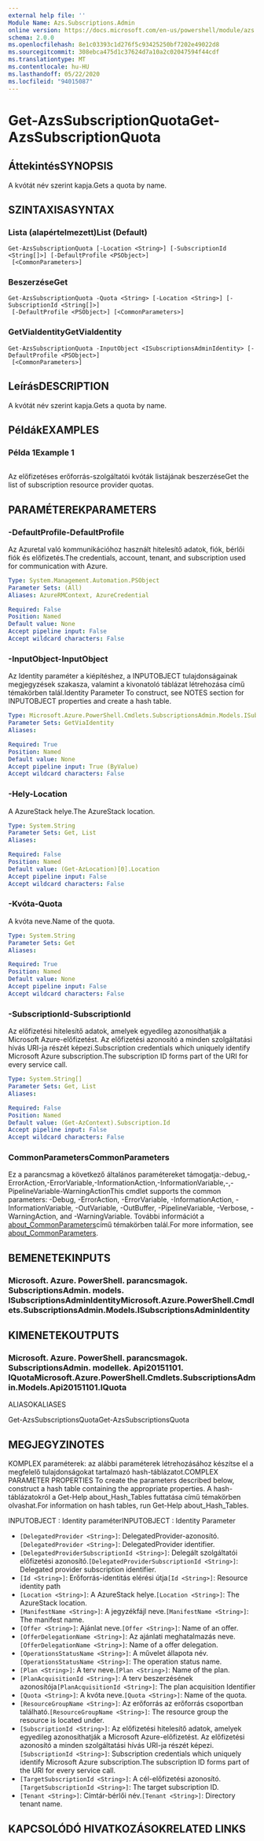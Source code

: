 ```yaml
---
external help file: ''
Module Name: Azs.Subscriptions.Admin
online version: https://docs.microsoft.com/en-us/powershell/module/azs.subscriptions.admin/get-azssubscriptionquota
schema: 2.0.0
ms.openlocfilehash: 8e1c03393c1d276f5c93425250bf7202e49022d8
ms.sourcegitcommit: 308ebca475d1c37624d7a10a2c02047594f44cdf
ms.translationtype: MT
ms.contentlocale: hu-HU
ms.lasthandoff: 05/22/2020
ms.locfileid: "94015087"
---
```

# <span data-ttu-id="b4e4f-101">Get-AzsSubscriptionQuota</span><span class="sxs-lookup"><span data-stu-id="b4e4f-101">Get-AzsSubscriptionQuota</span></span>

## <span data-ttu-id="b4e4f-102">Áttekintés</span><span class="sxs-lookup"><span data-stu-id="b4e4f-102">SYNOPSIS</span></span>
<span data-ttu-id="b4e4f-103">A kvótát név szerint kapja.</span><span class="sxs-lookup"><span data-stu-id="b4e4f-103">Gets a quota by name.</span></span>

## <span data-ttu-id="b4e4f-104">SZINTAXISA</span><span class="sxs-lookup"><span data-stu-id="b4e4f-104">SYNTAX</span></span>

### <span data-ttu-id="b4e4f-105">Lista (alapértelmezett)</span><span class="sxs-lookup"><span data-stu-id="b4e4f-105">List (Default)</span></span>
```
Get-AzsSubscriptionQuota [-Location <String>] [-SubscriptionId <String[]>] [-DefaultProfile <PSObject>]
 [<CommonParameters>]
```

### <span data-ttu-id="b4e4f-106">Beszerzése</span><span class="sxs-lookup"><span data-stu-id="b4e4f-106">Get</span></span>
```
Get-AzsSubscriptionQuota -Quota <String> [-Location <String>] [-SubscriptionId <String[]>]
 [-DefaultProfile <PSObject>] [<CommonParameters>]
```

### <span data-ttu-id="b4e4f-107">GetViaIdentity</span><span class="sxs-lookup"><span data-stu-id="b4e4f-107">GetViaIdentity</span></span>
```
Get-AzsSubscriptionQuota -InputObject <ISubscriptionsAdminIdentity> [-DefaultProfile <PSObject>]
 [<CommonParameters>]
```

## <span data-ttu-id="b4e4f-108">Leírás</span><span class="sxs-lookup"><span data-stu-id="b4e4f-108">DESCRIPTION</span></span>
<span data-ttu-id="b4e4f-109">A kvótát név szerint kapja.</span><span class="sxs-lookup"><span data-stu-id="b4e4f-109">Gets a quota by name.</span></span>

## <span data-ttu-id="b4e4f-110">Példák</span><span class="sxs-lookup"><span data-stu-id="b4e4f-110">EXAMPLES</span></span>

### <span data-ttu-id="b4e4f-111">Példa 1</span><span class="sxs-lookup"><span data-stu-id="b4e4f-111">Example 1</span></span>
```powershell

```

<span data-ttu-id="b4e4f-112">Az előfizetéses erőforrás-szolgáltatói kvóták listájának beszerzése</span><span class="sxs-lookup"><span data-stu-id="b4e4f-112">Get the list of subscription resource provider quotas.</span></span>

## <span data-ttu-id="b4e4f-113">PARAMÉTEREK</span><span class="sxs-lookup"><span data-stu-id="b4e4f-113">PARAMETERS</span></span>

### <span data-ttu-id="b4e4f-114">-DefaultProfile</span><span class="sxs-lookup"><span data-stu-id="b4e4f-114">-DefaultProfile</span></span>
<span data-ttu-id="b4e4f-115">Az Azuretal való kommunikációhoz használt hitelesítő adatok, fiók, bérlői fiók és előfizetés.</span><span class="sxs-lookup"><span data-stu-id="b4e4f-115">The credentials, account, tenant, and subscription used for communication with Azure.</span></span>

```yaml
Type: System.Management.Automation.PSObject
Parameter Sets: (All)
Aliases: AzureRMContext, AzureCredential

Required: False
Position: Named
Default value: None
Accept pipeline input: False
Accept wildcard characters: False

```

### <span data-ttu-id="b4e4f-116">-InputObject</span><span class="sxs-lookup"><span data-stu-id="b4e4f-116">-InputObject</span></span>
<span data-ttu-id="b4e4f-117">Az Identity paraméter a kiépítéshez, a INPUTOBJECT tulajdonságainak megjegyzések szakasza, valamint a kivonatoló táblázat létrehozása című témakörben talál.</span><span class="sxs-lookup"><span data-stu-id="b4e4f-117">Identity Parameter To construct, see NOTES section for INPUTOBJECT properties and create a hash table.</span></span>

```yaml
Type: Microsoft.Azure.PowerShell.Cmdlets.SubscriptionsAdmin.Models.ISubscriptionsAdminIdentity
Parameter Sets: GetViaIdentity
Aliases:

Required: True
Position: Named
Default value: None
Accept pipeline input: True (ByValue)
Accept wildcard characters: False

```

### <span data-ttu-id="b4e4f-118">-Hely</span><span class="sxs-lookup"><span data-stu-id="b4e4f-118">-Location</span></span>
<span data-ttu-id="b4e4f-119">A AzureStack helye.</span><span class="sxs-lookup"><span data-stu-id="b4e4f-119">The AzureStack location.</span></span>

```yaml
Type: System.String
Parameter Sets: Get, List
Aliases:

Required: False
Position: Named
Default value: (Get-AzLocation)[0].Location
Accept pipeline input: False
Accept wildcard characters: False

```

### <span data-ttu-id="b4e4f-120">-Kvóta</span><span class="sxs-lookup"><span data-stu-id="b4e4f-120">-Quota</span></span>
<span data-ttu-id="b4e4f-121">A kvóta neve.</span><span class="sxs-lookup"><span data-stu-id="b4e4f-121">Name of the quota.</span></span>

```yaml
Type: System.String
Parameter Sets: Get
Aliases:

Required: True
Position: Named
Default value: None
Accept pipeline input: False
Accept wildcard characters: False

```

### <span data-ttu-id="b4e4f-122">-SubscriptionId</span><span class="sxs-lookup"><span data-stu-id="b4e4f-122">-SubscriptionId</span></span>
<span data-ttu-id="b4e4f-123">Az előfizetési hitelesítő adatok, amelyek egyedileg azonosíthatják a Microsoft Azure-előfizetést. Az előfizetési azonosító a minden szolgáltatási hívás URI-ja részét képezi.</span><span class="sxs-lookup"><span data-stu-id="b4e4f-123">Subscription credentials which uniquely identify Microsoft Azure subscription.The subscription ID forms part of the URI for every service call.</span></span>

```yaml
Type: System.String[]
Parameter Sets: Get, List
Aliases:

Required: False
Position: Named
Default value: (Get-AzContext).Subscription.Id
Accept pipeline input: False
Accept wildcard characters: False

```

### <span data-ttu-id="b4e4f-124">CommonParameters</span><span class="sxs-lookup"><span data-stu-id="b4e4f-124">CommonParameters</span></span>
<span data-ttu-id="b4e4f-125">Ez a parancsmag a következő általános paramétereket támogatja:-debug,-ErrorAction,-ErrorVariable,-InformationAction,-InformationVariable,-,-PipelineVariable-WarningAction</span><span class="sxs-lookup"><span data-stu-id="b4e4f-125">This cmdlet supports the common parameters: -Debug, -ErrorAction, -ErrorVariable, -InformationAction, -InformationVariable, -OutVariable, -OutBuffer, -PipelineVariable, -Verbose, -WarningAction, and -WarningVariable.</span></span> <span data-ttu-id="b4e4f-126">További információt a [about_CommonParameters](http://go.microsoft.com/fwlink/?LinkID=113216)című témakörben talál.</span><span class="sxs-lookup"><span data-stu-id="b4e4f-126">For more information, see [about_CommonParameters](http://go.microsoft.com/fwlink/?LinkID=113216).</span></span>

## <span data-ttu-id="b4e4f-127">BEMENETEK</span><span class="sxs-lookup"><span data-stu-id="b4e4f-127">INPUTS</span></span>

### <span data-ttu-id="b4e4f-128">Microsoft. Azure. PowerShell. parancsmagok. SubscriptionsAdmin. models. ISubscriptionsAdminIdentity</span><span class="sxs-lookup"><span data-stu-id="b4e4f-128">Microsoft.Azure.PowerShell.Cmdlets.SubscriptionsAdmin.Models.ISubscriptionsAdminIdentity</span></span>

## <span data-ttu-id="b4e4f-129">KIMENETEK</span><span class="sxs-lookup"><span data-stu-id="b4e4f-129">OUTPUTS</span></span>

### <span data-ttu-id="b4e4f-130">Microsoft. Azure. PowerShell. parancsmagok. SubscriptionsAdmin. modellek. Api20151101. IQuota</span><span class="sxs-lookup"><span data-stu-id="b4e4f-130">Microsoft.Azure.PowerShell.Cmdlets.SubscriptionsAdmin.Models.Api20151101.IQuota</span></span>

<span data-ttu-id="b4e4f-131">ALIASOK</span><span class="sxs-lookup"><span data-stu-id="b4e4f-131">ALIASES</span></span>

<span data-ttu-id="b4e4f-132">Get-AzsSubscriptionsQuota</span><span class="sxs-lookup"><span data-stu-id="b4e4f-132">Get-AzsSubscriptionsQuota</span></span>

## <span data-ttu-id="b4e4f-133">MEGJEGYZI</span><span class="sxs-lookup"><span data-stu-id="b4e4f-133">NOTES</span></span>

<span data-ttu-id="b4e4f-134">KOMPLEX paraméterek: az alábbi paraméterek létrehozásához készítse el a megfelelő tulajdonságokat tartalmazó hash-táblázatot.</span><span class="sxs-lookup"><span data-stu-id="b4e4f-134">COMPLEX PARAMETER PROPERTIES To create the parameters described below, construct a hash table containing the appropriate properties.</span></span> <span data-ttu-id="b4e4f-135">A hash-táblázatokról a Get-Help about_Hash_Tables futtatása című témakörben olvashat.</span><span class="sxs-lookup"><span data-stu-id="b4e4f-135">For information on hash tables, run Get-Help about_Hash_Tables.</span></span>

<span data-ttu-id="b4e4f-136">INPUTOBJECT <ISubscriptionsAdminIdentity> : Identity paraméter</span><span class="sxs-lookup"><span data-stu-id="b4e4f-136">INPUTOBJECT <ISubscriptionsAdminIdentity>: Identity Parameter</span></span>
  - <span data-ttu-id="b4e4f-137">`[DelegatedProvider <String>]`: DelegatedProvider-azonosító.</span><span class="sxs-lookup"><span data-stu-id="b4e4f-137">`[DelegatedProvider <String>]`: DelegatedProvider identifier.</span></span>
  - <span data-ttu-id="b4e4f-138">`[DelegatedProviderSubscriptionId <String>]`: Delegált szolgáltatói előfizetési azonosító.</span><span class="sxs-lookup"><span data-stu-id="b4e4f-138">`[DelegatedProviderSubscriptionId <String>]`: Delegated provider subscription identifier.</span></span>
  - <span data-ttu-id="b4e4f-139">`[Id <String>]`: Erőforrás-identitás elérési útja</span><span class="sxs-lookup"><span data-stu-id="b4e4f-139">`[Id <String>]`: Resource identity path</span></span>
  - <span data-ttu-id="b4e4f-140">`[Location <String>]`: A AzureStack helye.</span><span class="sxs-lookup"><span data-stu-id="b4e4f-140">`[Location <String>]`: The AzureStack location.</span></span>
  - <span data-ttu-id="b4e4f-141">`[ManifestName <String>]`: A jegyzékfájl neve.</span><span class="sxs-lookup"><span data-stu-id="b4e4f-141">`[ManifestName <String>]`: The manifest name.</span></span>
  - <span data-ttu-id="b4e4f-142">`[Offer <String>]`: Ajánlat neve.</span><span class="sxs-lookup"><span data-stu-id="b4e4f-142">`[Offer <String>]`: Name of an offer.</span></span>
  - <span data-ttu-id="b4e4f-143">`[OfferDelegationName <String>]`: Az ajánlati meghatalmazás neve.</span><span class="sxs-lookup"><span data-stu-id="b4e4f-143">`[OfferDelegationName <String>]`: Name of a offer delegation.</span></span>
  - <span data-ttu-id="b4e4f-144">`[OperationsStatusName <String>]`: A művelet állapota név.</span><span class="sxs-lookup"><span data-stu-id="b4e4f-144">`[OperationsStatusName <String>]`: The operation status name.</span></span>
  - <span data-ttu-id="b4e4f-145">`[Plan <String>]`: A terv neve.</span><span class="sxs-lookup"><span data-stu-id="b4e4f-145">`[Plan <String>]`: Name of the plan.</span></span>
  - <span data-ttu-id="b4e4f-146">`[PlanAcquisitionId <String>]`: A terv beszerzésének azonosítója</span><span class="sxs-lookup"><span data-stu-id="b4e4f-146">`[PlanAcquisitionId <String>]`: The plan acquisition Identifier</span></span>
  - <span data-ttu-id="b4e4f-147">`[Quota <String>]`: A kvóta neve.</span><span class="sxs-lookup"><span data-stu-id="b4e4f-147">`[Quota <String>]`: Name of the quota.</span></span>
  - <span data-ttu-id="b4e4f-148">`[ResourceGroupName <String>]`: Az erőforrás az erőforrás csoportban található.</span><span class="sxs-lookup"><span data-stu-id="b4e4f-148">`[ResourceGroupName <String>]`: The resource group the resource is located under.</span></span>
  - <span data-ttu-id="b4e4f-149">`[SubscriptionId <String>]`: Az előfizetési hitelesítő adatok, amelyek egyedileg azonosíthatják a Microsoft Azure-előfizetést. Az előfizetési azonosító a minden szolgáltatási hívás URI-ja részét képezi.</span><span class="sxs-lookup"><span data-stu-id="b4e4f-149">`[SubscriptionId <String>]`: Subscription credentials which uniquely identify Microsoft Azure subscription.The subscription ID forms part of the URI for every service call.</span></span>
  - <span data-ttu-id="b4e4f-150">`[TargetSubscriptionId <String>]`: A cél-előfizetési azonosító.</span><span class="sxs-lookup"><span data-stu-id="b4e4f-150">`[TargetSubscriptionId <String>]`: The target subscription ID.</span></span>
  - <span data-ttu-id="b4e4f-151">`[Tenant <String>]`: Címtár-bérlői név.</span><span class="sxs-lookup"><span data-stu-id="b4e4f-151">`[Tenant <String>]`: Directory tenant name.</span></span>

## <span data-ttu-id="b4e4f-152">KAPCSOLÓDÓ HIVATKOZÁSOK</span><span class="sxs-lookup"><span data-stu-id="b4e4f-152">RELATED LINKS</span></span>

